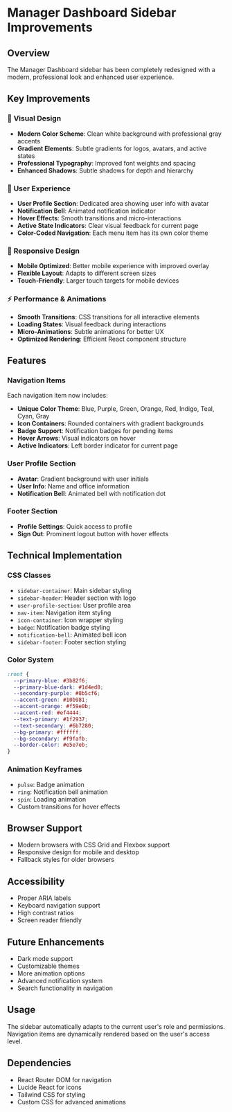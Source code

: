 # Manager Dashboard Sidebar Improvements

## Overview
The Manager Dashboard sidebar has been completely redesigned with a modern, professional look and enhanced user experience.

## Key Improvements

### 🎨 **Visual Design**
- **Modern Color Scheme**: Clean white background with professional gray accents
- **Gradient Elements**: Subtle gradients for logos, avatars, and active states
- **Professional Typography**: Improved font weights and spacing
- **Enhanced Shadows**: Subtle shadows for depth and hierarchy

### 🎯 **User Experience**
- **User Profile Section**: Dedicated area showing user info with avatar
- **Notification Bell**: Animated notification indicator
- **Hover Effects**: Smooth transitions and micro-interactions
- **Active State Indicators**: Clear visual feedback for current page
- **Color-Coded Navigation**: Each menu item has its own color theme

### 📱 **Responsive Design**
- **Mobile Optimized**: Better mobile experience with improved overlay
- **Flexible Layout**: Adapts to different screen sizes
- **Touch-Friendly**: Larger touch targets for mobile devices

### ⚡ **Performance & Animations**
- **Smooth Transitions**: CSS transitions for all interactive elements
- **Loading States**: Visual feedback during interactions
- **Micro-Animations**: Subtle animations for better UX
- **Optimized Rendering**: Efficient React component structure

## Features

### Navigation Items
Each navigation item now includes:
- **Unique Color Theme**: Blue, Purple, Green, Orange, Red, Indigo, Teal, Cyan, Gray
- **Icon Containers**: Rounded containers with gradient backgrounds
- **Badge Support**: Notification badges for pending items
- **Hover Arrows**: Visual indicators on hover
- **Active Indicators**: Left border indicator for current page

### User Profile Section
- **Avatar**: Gradient background with user initials
- **User Info**: Name and office information
- **Notification Bell**: Animated bell with notification dot

### Footer Section
- **Profile Settings**: Quick access to profile
- **Sign Out**: Prominent logout button with hover effects

## Technical Implementation

### CSS Classes
- `sidebar-container`: Main sidebar styling
- `sidebar-header`: Header section with logo
- `user-profile-section`: User profile area
- `nav-item`: Navigation item styling
- `icon-container`: Icon wrapper styling
- `badge`: Notification badge styling
- `notification-bell`: Animated bell icon
- `sidebar-footer`: Footer section styling

### Color System
```css
:root {
  --primary-blue: #3b82f6;
  --primary-blue-dark: #1d4ed8;
  --secondary-purple: #8b5cf6;
  --accent-green: #10b981;
  --accent-orange: #f59e0b;
  --accent-red: #ef4444;
  --text-primary: #1f2937;
  --text-secondary: #6b7280;
  --bg-primary: #ffffff;
  --bg-secondary: #f9fafb;
  --border-color: #e5e7eb;
}
```

### Animation Keyframes
- `pulse`: Badge animation
- `ring`: Notification bell animation
- `spin`: Loading animation
- Custom transitions for hover effects

## Browser Support
- Modern browsers with CSS Grid and Flexbox support
- Responsive design for mobile and desktop
- Fallback styles for older browsers

## Accessibility
- Proper ARIA labels
- Keyboard navigation support
- High contrast ratios
- Screen reader friendly

## Future Enhancements
- Dark mode support
- Customizable themes
- More animation options
- Advanced notification system
- Search functionality in navigation

## Usage
The sidebar automatically adapts to the current user's role and permissions. Navigation items are dynamically rendered based on the user's access level.

## Dependencies
- React Router DOM for navigation
- Lucide React for icons
- Tailwind CSS for styling
- Custom CSS for advanced animations
